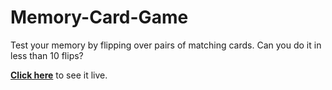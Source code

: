 # Memory-Card-Game
Test your memory by flipping over pairs of matching cards. Can you do it in less than 10 flips?

[**Click here**](https://mel0013.github.io/Memory-Card-Game/) to see it live.


